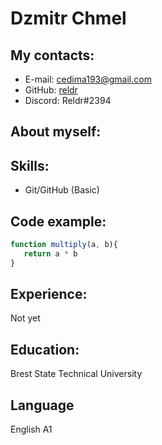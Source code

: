 # Dzmitr Chmel
## My contacts:
* E-mail: cedima193@gmail.com
* GitHub:  [reldr](https://github.com/reldr)
* Discord: Reldr#2394 
## About myself:
## Skills:
* Git/GitHub (Basic)
## Code example:
``` javascript
function multiply(a, b){
   return a * b
}
```
## Experience:
Not yet
## Education:
Brest State Technical University
## Language
English A1 